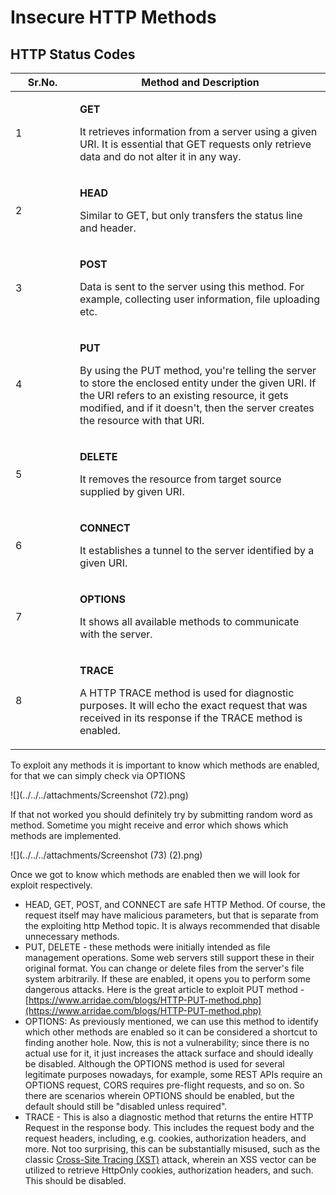 # **Insecure HTTP Methods** #

## **HTTP Status Codes** ##

<table><thead><tr><th width="87">Sr.No.</th><th>Method and Description</th></tr></thead><tbody><tr><td>1</td><td><p><strong>GET</strong></p><p>It retrieves information from a server using a given URI. It is essential that GET requests only retrieve data and do not alter it in any way.</p></td></tr><tr><td>2</td><td><p><strong>HEAD</strong></p><p>Similar to GET, but only transfers the status line and header.</p></td></tr><tr><td>3</td><td><p><strong>POST</strong></p><p>Data is sent to the server using this method. For example, collecting user information, file uploading etc.</p></td></tr><tr><td>4</td><td><p><strong>PUT</strong></p><p>By using the PUT method, you're telling the server to store the enclosed entity under the given URI. If the URI refers to an existing resource, it gets modified, and if it doesn't, then the server creates the resource with that URI.</p></td></tr><tr><td>5</td><td><p><strong>DELETE</strong></p><p>It removes the resource from target source supplied by given URI.</p></td></tr><tr><td>6</td><td><p><strong>CONNECT</strong></p><p>It establishes a tunnel to the server identified by a given URI.</p></td></tr><tr><td>7</td><td><p><strong>OPTIONS</strong></p><p>It shows all available methods to communicate with the server.</p></td></tr><tr><td>8</td><td><p><strong>TRACE</strong></p><p>A HTTP TRACE method is used for diagnostic purposes. It will echo the exact request that was received in its response if the TRACE method is enabled.</p></td></tr></tbody></table>

To exploit any methods it is important to know which methods are enabled, for that we can simply check via OPTIONS

![](../../../attachments/Screenshot (72).png)

If that not worked you should definitely try by submitting random word as method. Sometime you might receive and error which shows which methods are implemented.&#x20;

![](../../../attachments/Screenshot (73) (2).png)

Once we got to know which methods are enabled then we will look for exploit respectively.

* HEAD, GET, POST, and CONNECT are safe HTTP Method. Of course, the request itself may have malicious parameters, but that is separate from the exploiting http Method topic. It is always recommended that disable unnecessary methods.&#x20;
* PUT, DELETE - these methods were initially intended as file management operations. Some web servers still support these in their original format. You can change or delete files from the server's file system arbitrarily. If these are enabled, it opens you to perform some dangerous attacks. Here is the great article to exploit PUT method - [https://www.arridae.com/blogs/HTTP-PUT-method.php](https://www.arridae.com/blogs/HTTP-PUT-method.php)
* OPTIONS: As previously mentioned, we can use this method to identify which other methods are enabled so it can be considered a shortcut to finding another hole. Now, this is not a vulnerability; since there is no actual use for it, it just increases the attack surface and should ideally be disabled. Although the OPTIONS method is used for several legitimate purposes nowadays, for example, some REST APIs require an OPTIONS request, CORS requires pre-flight requests, and so on. So there are scenarios wherein OPTIONS should be enabled, but the default should still be "disabled unless required".
* TRACE - This is also a diagnostic method that returns the entire HTTP Request in the response body. This includes the request body and the request headers, including, e.g. cookies, authorization headers, and more. Not too surprising, this can be substantially misused, such as the classic [Cross-Site Tracing (XST)](https://www.owasp.org/index.php/Cross\_Site\_Tracing) attack, wherein an XSS vector can be utilized to retrieve HttpOnly cookies, authorization headers, and such. This should be disabled.

